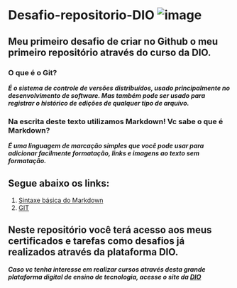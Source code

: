 # Desafio-repositorio-DIO  ![image](https://github.com/tatibarcelos2508/Desafio-repositorio-DIO/assets/134459658/d848fa3e-3f67-41c0-b810-5f74a43280e3)


## Meu primeiro desafio de criar no Github o meu primeiro repositório através do curso da DIO.

### O que é o Git?

***É o sistema de controle de versões distribuídos, usado principalmente no desenvolvimento de software. Mas também  pode ser usado para registrar o histórico de edições de qualquer tipo de arquivo.***

### Na escrita deste texto utilizamos  Markdown! Vc sabe o que é Markdown?

***É uma linguagem de marcação simples que você pode usar para adicionar facilmente formatação, links e imagens ao texto sem formatação.***

## Segue abaixo os links:

1. [Sintaxe básica do Markdown](https://www.markdownguide.org)
2. [GIT](https://git-scm.com/)


## Neste repositório você terá acesso aos meus certificados e tarefas como desafios já realizados através da plataforma DIO.

***Caso vc tenha interesse em realizar cursos através desta grande plataforma digital de ensino de tecnologia, acesse o site da [DIO](https://www.dio.me/)***








